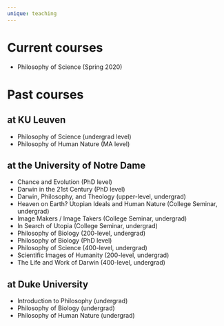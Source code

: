 ```yaml
---
unique: teaching
---
```



# Current courses

*   Philosophy of Science (Spring 2020)


# Past courses

## at KU Leuven

*   Philosophy of Science (undergrad level)
*   Philosophy of Human Nature (MA level)

## at the University of Notre Dame

*   Chance and Evolution (PhD level)
*   Darwin in the 21st Century (PhD level)
*   Darwin, Philosophy, and Theology (upper-level, undergrad)
*   Heaven on Earth?  Utopian Ideals and Human Nature (College Seminar, undergrad)
*   Image Makers / Image Takers (College Seminar, undergrad)
*   In Search of Utopia (College Seminar, undergrad)
*   Philosophy of Biology (200-level, undergrad)
*   Philosophy of Biology (PhD level)
*   Philosophy of Science (400-level, undergrad)
*   Scientific Images of Humanity (200-level, undergrad)
*   The Life and Work of Darwin (400-level, undergrad)

## at Duke University

*   Introduction to Philosophy (undergrad)
*   Philosophy of Biology (undergrad)
*   Philosophy of Human Nature (undergrad)
